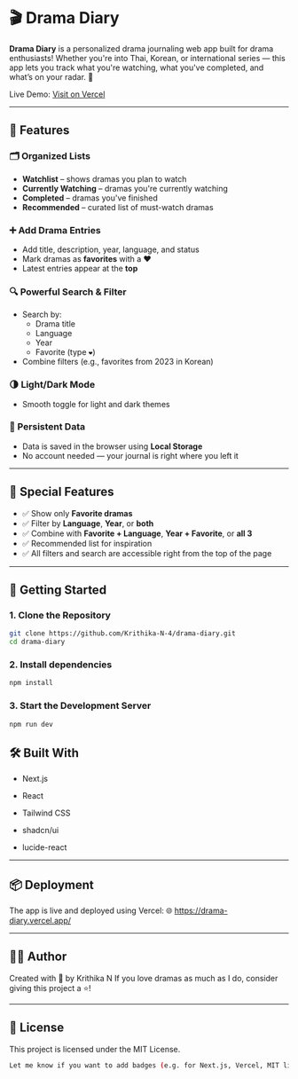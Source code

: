 # 🎬 Drama Diary

**Drama Diary** is a personalized drama journaling web app built for drama enthusiasts! Whether you're into Thai, Korean, or international series — this app lets you track what you're watching, what you've completed, and what’s on your radar. 💜

Live Demo: [Visit on Vercel](https://drama-diary.vercel.app/)  

---

## 🌟 Features

### 🗂️ Organized Lists
- **Watchlist** – shows dramas you plan to watch
- **Currently Watching** – dramas you're currently watching
- **Completed** – dramas you've finished
- **Recommended** – curated list of must-watch dramas

### ➕ Add Drama Entries
- Add title, description, year, language, and status
- Mark dramas as **favorites** with a ❤️
- Latest entries appear at the **top**

### 🔍 Powerful Search & Filter
- Search by:
  - Drama title
  - Language
  - Year
  - Favorite (type `❤️`)
- Combine filters (e.g., favorites from 2023 in Korean)

### 🌗 Light/Dark Mode
- Smooth toggle for light and dark themes

### 💾 Persistent Data
- Data is saved in the browser using **Local Storage**
- No account needed — your journal is right where you left it

---

## 🧠 Special Features

- ✅ Show only **Favorite dramas**
- ✅ Filter by **Language**, **Year**, or **both**
- ✅ Combine with **Favorite + Language**, **Year + Favorite**, or **all 3**
- ✅ Recommended list for inspiration
- ✅ All filters and search are accessible right from the top of the page

---

## 🚀 Getting Started

### 1. Clone the Repository

```bash
git clone https://github.com/Krithika-N-4/drama-diary.git
cd drama-diary

```
### 2. Install dependencies

```bash
npm install
```

### 3. Start the Development Server

```bash
npm run dev
```

## 🛠 Built With

- Next.js

- React

- Tailwind CSS

- shadcn/ui

- lucide-react

---

## 📦 Deployment

The app is live and deployed using Vercel:
🌐 https://drama-diary.vercel.app/

---

## 🧑‍💻 Author

Created with 💜 by Krithika N
If you love dramas as much as I do, consider giving this project a ⭐!

---

## 📃 License
This project is licensed under the MIT License.

```bash
Let me know if you want to add badges (e.g. for Next.js, Vercel, MIT license), screenshots, or a short walkthrough/GIF demo section too!
```



